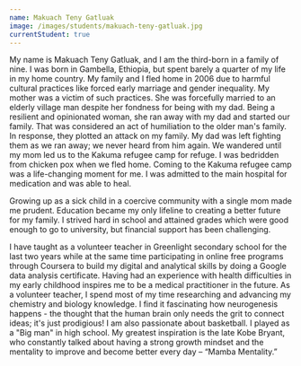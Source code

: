 ```yaml
---
name: Makuach Teny Gatluak
image: /images/students/makuach-teny-gatluak.jpg
currentStudent: true
---
```


My name is Makuach Teny Gatluak, and I am the third-born in a family of nine. I was born in Gambella, Ethiopia, but spent barely a quarter of my life in my home country. My family and I fled home in 2006 due to harmful cultural practices like forced early marriage and gender inequality. My mother was a victim of such practices. She was forcefully married to an elderly village man despite her fondness for being with my dad. Being a resilient and opinionated woman, she ran away with my dad and started our family. That was considered an act of humiliation to the older man's family. In response, they plotted an attack on my family. My dad was left fighting them as we ran away; we never heard from him again. We wandered until my mom led us to the Kakuma refugee camp for refuge. I was bedridden from chicken pox when we fled home. Coming to the Kakuma refugee camp was a life-changing moment for me. I was admitted to the main hospital for medication and was able to heal.

Growing up as a sick child in a coercive community with a single mom made me prudent. Education became my only lifeline to creating a better future for my family. I strived hard in school and attained grades which were good enough to go to university, but financial support has been challenging.

I have taught as a volunteer teacher in Greenlight secondary school for the last two years while at the same time participating in online free programs through Coursera to build my digital and analytical skills by doing a Google data analysis certificate. Having had an experience with health difficulties in my early childhood inspires me to be a medical practitioner in the future. As a volunteer teacher, I spend most of my time researching and advancing my chemistry and biology knowledge. I find it fascinating how neurogenesis happens - the thought that the human brain only needs the grit to connect ideas; it's just prodigious! I am also passionate about basketball. I played as a "Big man" in high school. My greatest inspiration is the late Kobe Bryant, who constantly talked about having a strong growth mindset and the mentality to improve and become better every day – “Mamba Mentality.”
